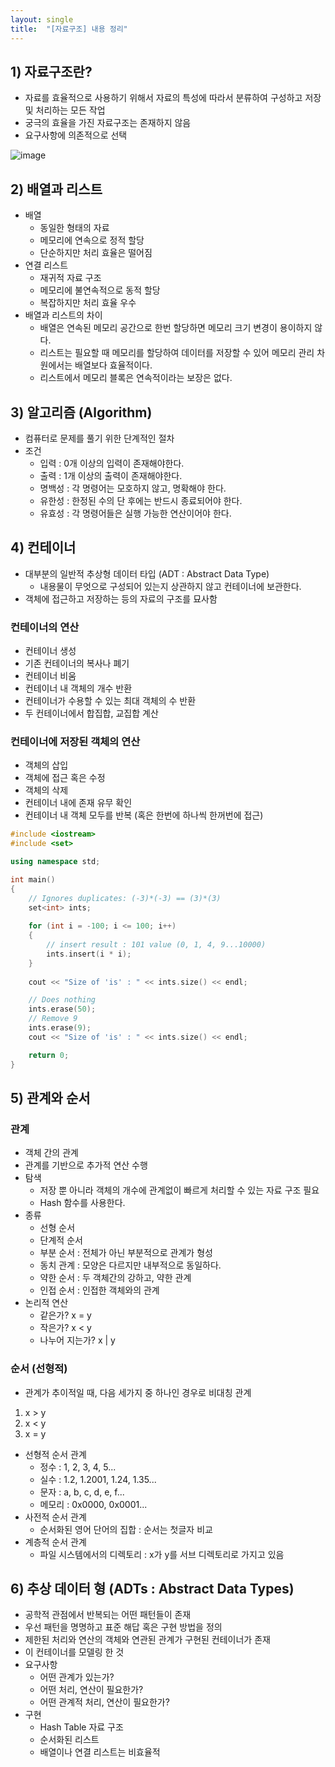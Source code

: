 ```yaml
---
layout: single
title:  "[자료구조] 내용 정리"
---
```


## 1) 자료구조란?
- 자료를 효율적으로 사용하기 위해서 자료의 특성에 따라서 분류하여 구성하고 저장 및 처리하는 모든 작업
- 궁극의 효율을 가진 자료구조는 존재하지 않음
- 요구사항에 의존적으로 선택

![image](https://user-images.githubusercontent.com/55589616/210462798-d12c35f2-dc19-4ad2-8d28-8f38686d8889.png)


## 2) 배열과 리스트
- 배열
    - 동일한 형태의 자료
    - 메모리에 연속으로 정적 할당
    - 단순하지만 처리 효율은 떨어짐
- 연결 리스트
    - 재귀적 자료 구조
    - 메모리에 불연속적으로 동적 할당
    - 복잡하지만 처리 효율 우수
- 배열과 리스트의 차이
    - 배열은 연속된 메모리 공간으로 한번 할당하면 메모리 크기 변경이 용이하지 않다.
    - 리스트는 필요할 때 메모리를 할당하여 데이터를 저장할 수 있어 메모리 관리 차원에서는 배열보다 효율적이다.
    - 리스트에서 메모리 블록은 연속적이라는 보장은 없다.


## 3) 알고리즘 (Algorithm)
- 컴퓨터로 문제를 풀기 위한 단계적인 절차
- 조건
    - 입력 : 0개 이상의 입력이 존재해야한다.
    - 출력 : 1개 이상의 출력이 존재해야한다.
    - 명백성 : 각 명령어는 모호하지 않고, 명확해야 한다.
    - 유한성 : 한정된 수의 단 후에는 반드시 종료되어야 한다.
    - 유효성 : 각 명령어들은 실행 가능한 연산이어야 한다.


## 4) 컨테이너
- 대부분의 일반적 추상형 데이터 타입 (ADT : Abstract Data Type)
    - 내용물이 무엇으로 구성되어 있는지 상관하지 않고 컨테이너에 보관한다.
- 객체에 접근하고 저장하는 등의 자료의 구조를 묘사함

### 컨테이너의 연산
- 컨테이너 생성
- 기존 컨테이너의 복사나 폐기
- 컨테이너 비움
- 컨테이너 내 객체의 개수 반환
- 컨테이너가 수용할 수 있는 최대 객체의 수 반환
- 두 컨테이너에서 합집합, 교집합 계산

### 컨테이너에 저장된 객체의 연산
- 객체의 삽입
- 객체에 접근 혹은 수정
- 객체의 삭제
- 컨테이너 내에 존재 유무 확인
- 컨테이너 내 객체 모두를 반복 (혹은 한번에 하나씩 한꺼번에 접근)


``` c++
#include <iostream>
#include <set>

using namespace std;

int main()
{
	// Ignores duplicates: (-3)*(-3) == (3)*(3)
	set<int> ints;
	
	for (int i = -100; i <= 100; i++)
	{
		// insert result : 101 value (0, 1, 4, 9...10000)
		ints.insert(i * i);		
	}
    
	cout << "Size of 'is' : " << ints.size() << endl;

    // Does nothing
	ints.erase(50);
    // Remove 9
	ints.erase(9);
	cout << "Size of 'is' : " << ints.size() << endl;

	return 0;
}
```


## 5) 관계와 순서

### 관계
- 객체 간의 관계
- 관계를 기반으로 추가적 연산 수행
- 탐색
    - 저장 뿐 아니라 객체의 개수에 관계없이 빠르게 처리할 수 있는 자료 구조 필요
    - Hash 함수를 사용한다.
- 종류
    - 선형 순서
    - 단계적 순서
    - 부분 순서 : 전체가 아닌 부분적으로 관계가 형성
    - 동치 관계 : 모양은 다르지만 내부적으로 동일하다.
    - 약한 순서 : 두 객체간의 강하고, 약한 관계
    - 인접 순서 : 인접한 객체와의 관계
- 논리적 연산
    - 같은가? x = y
    - 작은가? x < y
    - 나누어 지는가? x \| y


### 순서 (선형적)
- 관계가 추이적일 때, 다음 세가지 중 하나인 경우로 비대칭 관계
1. x > y
2. x < y
3. x = y
- 선형적 순서 관계
    - 정수 : 1, 2, 3, 4, 5...
    - 실수 : 1.2, 1.2001, 1.24, 1.35...
    - 문자 : a, b, c, d, e, f...
    - 메모리 : 0x0000, 0x0001...
- 사전적 순서 관계
    - 순서화된 영어 단어의 집합 : 순서는 첫글자 비교
- 계층적 순서 관계
    - 파일 시스템에서의 디렉토리 : x가 y를 서브 디렉토리로 가지고 있음


## 6) 추상 데이터 형 (ADTs : Abstract Data Types)
- 공학적 관점에서 반복되는 어떤 패턴들이 존재
- 우선 패턴을 명명하고 표준 해답 혹은 구현 방법을 정의
- 제한된 처리와 연산의 객체와 연관된 관계가 구현된 컨테이너가 존재
- 이 컨테이너를 모델링 한 것
- 요구사항
    - 어떤 관계가 있는가?
    - 어떤 처리, 연산이 필요한가?
    - 어떤 관계적 처리, 연산이 필요한가?
- 구현
    - Hash Table 자료 구조
    - 순서화된 리스트
    - 배열이나 연결 리스트는 비효율적
